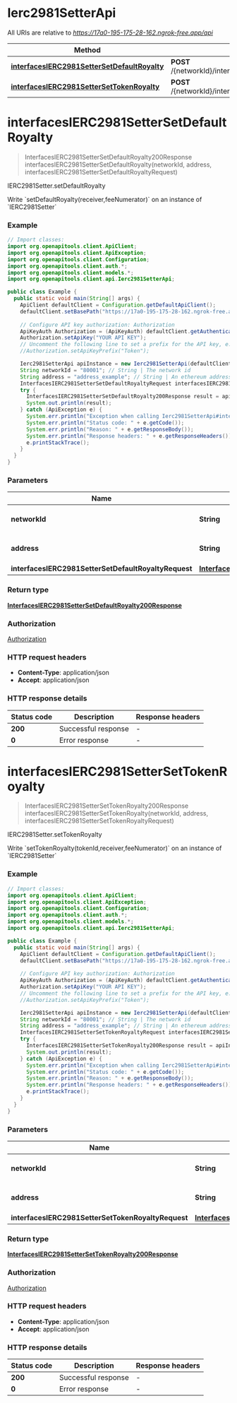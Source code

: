 # Ierc2981SetterApi

All URIs are relative to *https://17a0-195-175-28-162.ngrok-free.app/api*

| Method | HTTP request | Description |
|------------- | ------------- | -------------|
| [**interfacesIERC2981SetterSetDefaultRoyalty**](Ierc2981SetterApi.md#interfacesIERC2981SetterSetDefaultRoyalty) | **POST** /{networkId}/interface/IERC2981Setter/write/{address}/setDefaultRoyalty | IERC2981Setter.setDefaultRoyalty |
| [**interfacesIERC2981SetterSetTokenRoyalty**](Ierc2981SetterApi.md#interfacesIERC2981SetterSetTokenRoyalty) | **POST** /{networkId}/interface/IERC2981Setter/write/{address}/setTokenRoyalty | IERC2981Setter.setTokenRoyalty |


<a id="interfacesIERC2981SetterSetDefaultRoyalty"></a>
# **interfacesIERC2981SetterSetDefaultRoyalty**
> InterfacesIERC2981SetterSetDefaultRoyalty200Response interfacesIERC2981SetterSetDefaultRoyalty(networkId, address, interfacesIERC2981SetterSetDefaultRoyaltyRequest)

IERC2981Setter.setDefaultRoyalty

Write &#x60;setDefaultRoyalty(receiver,feeNumerator)&#x60; on an instance of &#x60;IERC2981Setter&#x60;

### Example
```java
// Import classes:
import org.openapitools.client.ApiClient;
import org.openapitools.client.ApiException;
import org.openapitools.client.Configuration;
import org.openapitools.client.auth.*;
import org.openapitools.client.models.*;
import org.openapitools.client.api.Ierc2981SetterApi;

public class Example {
  public static void main(String[] args) {
    ApiClient defaultClient = Configuration.getDefaultApiClient();
    defaultClient.setBasePath("https://17a0-195-175-28-162.ngrok-free.app/api");
    
    // Configure API key authorization: Authorization
    ApiKeyAuth Authorization = (ApiKeyAuth) defaultClient.getAuthentication("Authorization");
    Authorization.setApiKey("YOUR API KEY");
    // Uncomment the following line to set a prefix for the API key, e.g. "Token" (defaults to null)
    //Authorization.setApiKeyPrefix("Token");

    Ierc2981SetterApi apiInstance = new Ierc2981SetterApi(defaultClient);
    String networkId = "80001"; // String | The network id
    String address = "address_example"; // String | An ethereum address
    InterfacesIERC2981SetterSetDefaultRoyaltyRequest interfacesIERC2981SetterSetDefaultRoyaltyRequest = new InterfacesIERC2981SetterSetDefaultRoyaltyRequest(); // InterfacesIERC2981SetterSetDefaultRoyaltyRequest | 
    try {
      InterfacesIERC2981SetterSetDefaultRoyalty200Response result = apiInstance.interfacesIERC2981SetterSetDefaultRoyalty(networkId, address, interfacesIERC2981SetterSetDefaultRoyaltyRequest);
      System.out.println(result);
    } catch (ApiException e) {
      System.err.println("Exception when calling Ierc2981SetterApi#interfacesIERC2981SetterSetDefaultRoyalty");
      System.err.println("Status code: " + e.getCode());
      System.err.println("Reason: " + e.getResponseBody());
      System.err.println("Response headers: " + e.getResponseHeaders());
      e.printStackTrace();
    }
  }
}
```

### Parameters

| Name | Type | Description  | Notes |
|------------- | ------------- | ------------- | -------------|
| **networkId** | **String**| The network id | [default to 80001] |
| **address** | **String**| An ethereum address | |
| **interfacesIERC2981SetterSetDefaultRoyaltyRequest** | [**InterfacesIERC2981SetterSetDefaultRoyaltyRequest**](InterfacesIERC2981SetterSetDefaultRoyaltyRequest.md)|  | |

### Return type

[**InterfacesIERC2981SetterSetDefaultRoyalty200Response**](InterfacesIERC2981SetterSetDefaultRoyalty200Response.md)

### Authorization

[Authorization](../README.md#Authorization)

### HTTP request headers

 - **Content-Type**: application/json
 - **Accept**: application/json

### HTTP response details
| Status code | Description | Response headers |
|-------------|-------------|------------------|
| **200** | Successful response |  -  |
| **0** | Error response |  -  |

<a id="interfacesIERC2981SetterSetTokenRoyalty"></a>
# **interfacesIERC2981SetterSetTokenRoyalty**
> InterfacesIERC2981SetterSetTokenRoyalty200Response interfacesIERC2981SetterSetTokenRoyalty(networkId, address, interfacesIERC2981SetterSetTokenRoyaltyRequest)

IERC2981Setter.setTokenRoyalty

Write &#x60;setTokenRoyalty(tokenId,receiver,feeNumerator)&#x60; on an instance of &#x60;IERC2981Setter&#x60;

### Example
```java
// Import classes:
import org.openapitools.client.ApiClient;
import org.openapitools.client.ApiException;
import org.openapitools.client.Configuration;
import org.openapitools.client.auth.*;
import org.openapitools.client.models.*;
import org.openapitools.client.api.Ierc2981SetterApi;

public class Example {
  public static void main(String[] args) {
    ApiClient defaultClient = Configuration.getDefaultApiClient();
    defaultClient.setBasePath("https://17a0-195-175-28-162.ngrok-free.app/api");
    
    // Configure API key authorization: Authorization
    ApiKeyAuth Authorization = (ApiKeyAuth) defaultClient.getAuthentication("Authorization");
    Authorization.setApiKey("YOUR API KEY");
    // Uncomment the following line to set a prefix for the API key, e.g. "Token" (defaults to null)
    //Authorization.setApiKeyPrefix("Token");

    Ierc2981SetterApi apiInstance = new Ierc2981SetterApi(defaultClient);
    String networkId = "80001"; // String | The network id
    String address = "address_example"; // String | An ethereum address
    InterfacesIERC2981SetterSetTokenRoyaltyRequest interfacesIERC2981SetterSetTokenRoyaltyRequest = new InterfacesIERC2981SetterSetTokenRoyaltyRequest(); // InterfacesIERC2981SetterSetTokenRoyaltyRequest | 
    try {
      InterfacesIERC2981SetterSetTokenRoyalty200Response result = apiInstance.interfacesIERC2981SetterSetTokenRoyalty(networkId, address, interfacesIERC2981SetterSetTokenRoyaltyRequest);
      System.out.println(result);
    } catch (ApiException e) {
      System.err.println("Exception when calling Ierc2981SetterApi#interfacesIERC2981SetterSetTokenRoyalty");
      System.err.println("Status code: " + e.getCode());
      System.err.println("Reason: " + e.getResponseBody());
      System.err.println("Response headers: " + e.getResponseHeaders());
      e.printStackTrace();
    }
  }
}
```

### Parameters

| Name | Type | Description  | Notes |
|------------- | ------------- | ------------- | -------------|
| **networkId** | **String**| The network id | [default to 80001] |
| **address** | **String**| An ethereum address | |
| **interfacesIERC2981SetterSetTokenRoyaltyRequest** | [**InterfacesIERC2981SetterSetTokenRoyaltyRequest**](InterfacesIERC2981SetterSetTokenRoyaltyRequest.md)|  | |

### Return type

[**InterfacesIERC2981SetterSetTokenRoyalty200Response**](InterfacesIERC2981SetterSetTokenRoyalty200Response.md)

### Authorization

[Authorization](../README.md#Authorization)

### HTTP request headers

 - **Content-Type**: application/json
 - **Accept**: application/json

### HTTP response details
| Status code | Description | Response headers |
|-------------|-------------|------------------|
| **200** | Successful response |  -  |
| **0** | Error response |  -  |

